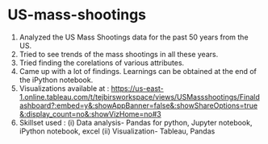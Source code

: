 # US-mass-shootings
1) Analyzed the US Mass Shootings data for the past 50 years from the US. 
2) Tried to see trends of the mass shootings in all these years.
3) Tried finding the corelations of various attributes.
4) Came up with a lot of findings. Learnings can be obtained at the end of the iPython notebook.
5) Visualizations available at : https://us-east-1.online.tableau.com/t/tejbirsworkspace/views/USMassshootings/Finaldashboard?:embed=y&:showAppBanner=false&:showShareOptions=true&:display_count=no&:showVizHome=no#3
6) Skillset used :
   (i) Data analysis- Pandas for python, Jupyter notebook, iPython notebook, excel
   (ii) Visualization- Tableau, Pandas
